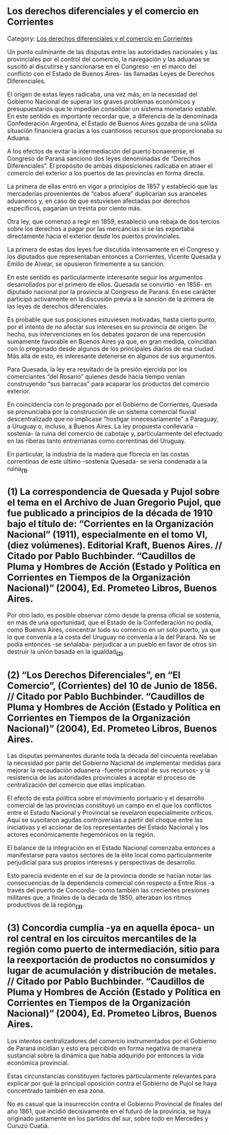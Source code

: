 ## Los derechos diferenciales y el comercio en Corrientes

Category: [Los derechos diferenciales y el comercio en Corrientes](http://descubrircorrientes.com.ar/2012/index.php/3559-historia-desde-1814-hasta-la-guerra-de-la-triple-alianza/de-pujol-a-pampin-tiempos-de-organizacion-administradora-1852-1862/corrientes-ante-la-confederacion-argentina/los-derechos-diferenciales-y-el-comercio-en-corrientes)

Un punto culminante de las disputas entre las autoridades nacionales y las provinciales por el control del comercio, la navegación y las aduanas se suscitó al discutirse y sancionarse en el Congreso -en el marco del conflicto con el Estado de Buenos Aires- las llamadas Leyes de Derechos Diferenciales.

El origen de estas leyes radicaba, una vez más, en la necesidad del Gobierno Nacional de superar los graves problemas económicos y presupuestarios que le impedían consolidar un sistema monetario estable. En este sentido es importante recordar que, a diferencia de la denominada Confederación Argentina, el Estado de Buenos Aires gozaba de una sólida situación financiera gracias a los cuantiosos recursos que proporcionaba su Aduana.

A los efectos de evitar la intermediación del puerto bonaerense, el Congreso de Paraná sancionó dos leyes denominadas de “Derechos Diferenciales”. El propósito de ambas disposiciones radicaba en atraer el comercio del exterior a los puertos de las provincias en forma directa.

La primera de ellas entró en vigor a principios de 1857 y estableció que las mercaderías provenientes de “cabos afuera” duplicarían sus aranceles aduaneros y, en caso de que estuviesen afectadas por derechos específicos, pagarían un treinta por ciento más.

Otra ley, que comenzó a regir en 1859, estableció una rebaja de dos tercios sobre los derechos a pagar por las mercancías si se las exportaba directamente hacia el exterior desde los puertos provinciales.

La primera de estas dos leyes fue discutida intensamente en el Congreso y los diputados que representaban entonces a Corrientes, Vicente Quesada y Emilio de Alvear, se opusieron firmemente a su sanción.

En este sentido es particularmente interesante seguir los argumentos desarrollados por el primero de ellos. Quesada se convirtió -en 1856- en diputado nacional por la provincia al Congreso de Paraná. En ese carácter participó activamente en la discusión previa a la sanción de la primera de las leyes de derechos diferenciales.

Es probable que sus posiciones estuviesen motivadas, hasta cierto punto, por el intento de no afectar sus intereses en su provincia de origen. De hecho, sus intervenciones en los debates gozaron de una repercusión sumamente favorable en Buenos Aires ya que, en gran medida, coincidían con lo pregonado desde algunos de los principales diarios de esa ciudad. Más allá de esto, es interesante detenerse en algunos de sus argumentos.

Para Quesada, la ley era resultado de la presión ejercida por los comerciantes “del Rosario” quienes desde hacía tiempo venían construyendo “sus barracas” para acaparar los productos del comercio exterior.

En coincidencia con lo pregonado por el Gobierno de Corrientes, Quesada se pronunciaba por la construcción de un sistema comercial fluvial descentralizado que no implicase “hostigar innecesariamente” a Paraguay, a Uruguay o, incluso, a Buenos Aires. La ley propuesta conllevaría -sostenía- la ruina del comercio de cabotaje y, particularmente del efectuado en las riberas tanto entrerrianas como correntinas del Uruguay.

En particular, la industria de la madera que florecía en las costas correntinas de este último -sostenía Quesada- se vería condenada a la ruina<sub><strong>(1)</strong></sub>.

## **(1)** La correspondencia de Quesada y Pujol sobre el tema en el Archivo de Juan Gregorio Pujol, que fue publicado a principios de la década de 1910 bajo el título de: “Corrientes en la Organización Nacional” (1911), especialmente en el tomo VI, (diez volúmenes). Editorial Kraft, Buenos Aires. // Citado por Pablo Buchbinder. “Caudillos de Pluma y Hombres de Acción (Estado y Política en Corrientes en Tiempos de la Organización Nacional)” (2004), Ed. Prometeo Libros, Buenos Aires.

Por otro lado, es posible observar cómo desde la prensa oficial se sostenía, en más de una oportunidad, que el Estado de la Confederación no podía, como Buenos Aires, concentrar todo su comercio en un solo puerto, ya que lo que convenía a la costa del Uruguay no convenía a la del Paraná. No se podía entonces -se señalaba- perjudicar a un pueblo en favor de otros sin destruir la unión basada en la igualdad<sub><strong>(2)</strong></sub>.

## **(2)** “Los Derechos Diferenciales”, en “El Comercio”, (Corrientes) del 10 de Junio de 1856. // Citado por Pablo Buchbinder. “Caudillos de Pluma y Hombres de Acción (Estado y Política en Corrientes en Tiempos de la Organización Nacional)” (2004), Ed. Prometeo Libros, Buenos Aires.

Las disputas permanentes durante toda la década del cincuenta revelaban la necesidad por parte del Gobierno Nacional de implementar medidas para mejorar la recaudación aduanera -fuente principal de sus recursos- y la resistencia de las autoridades provinciales a aceptar el proceso de centralización del comercio que ellas implicaban.

El efecto de esta política sobre el movimiento portuario y el desarrollo comercial de las provincias constituyó un campo en el que los conflictos entre el Estado Nacional y Provincial se revelaron especialmente críticos. Aquí se suscitaron agudas controversias a partir del choque entre las iniciativas y el accionar de los representantes del Estado Nacional y los actores económicamente hegemónicos en la región.

El balance de la integración en el Estado Nacional comenzaba entonces a manifestarse para vastos sectores de la élite local como particularmente perjudicial para sus propios intereses y perspectivas de desarrollo.

Esto parecía evidente en el sur de la provincia donde se hacían notar las consecuencias de la dependencia comercial con respecto a Entre Ríos -a través del puerto de Concordia- como también las crecientes presiones militares que, a finales de la década de 1850, alteraban los ritmos productivos de la región<sub><strong>(3)</strong></sub>.

## **(3)** Concordia cumplía -ya en aquella época- un rol central en los circuitos mercantiles de la región como puerto de intermediación, sitio para la reexportación de productos no consumidos y lugar de acumulación y distribución de metales. // Citado por Pablo Buchbinder. “Caudillos de Pluma y Hombres de Acción (Estado y Política en Corrientes en Tiempos de la Organización Nacional)” (2004), Ed. Prometeo Libros, Buenos Aires.

Los intentos centralizadores del comercio instrumentados por el Gobierno de Paraná incidían y esto era percibido en forma negativa de manera sustancial sobre la dinámica que había adquirido por entonces la vida económica provincial.

Estas circunstancias constituyen factores particularmente relevantes para explicar por qué la principal oposición contra el Gobierno de Pujol se haya concentrado también en esa zona.

No es casual que la insurrección contra el Gobierno Provincial de finales del año 1861, que incidió decisivamente en el futuro de la provincia, se haya originado justamente en los partidos del sur, sobre todo en Mercedes y Curuzú Cuatiá.